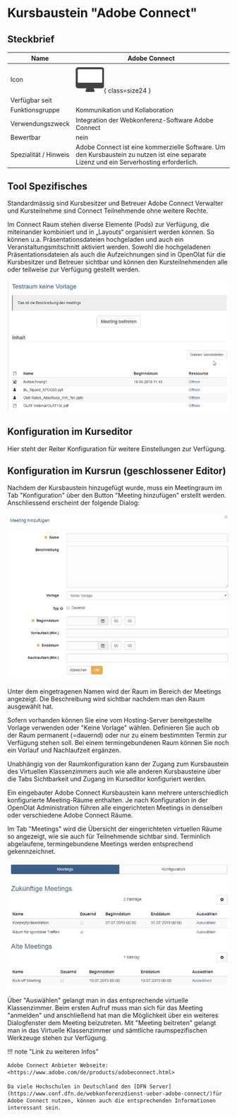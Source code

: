 # Kursbaustein "Adobe Connect"


## Steckbrief

Name | Adobe Connect
---------|----------
Icon | ![Adobe Connect Icon](assets/course_element_adobe_connect_icon.png){ class=size24  }
Verfügbar seit | 
Funktionsgruppe | Kommunikation und Kollaboration
Verwendungszweck | Integration der Webkonferenz-Software Adobe Connect
Bewertbar | nein
Spezialität / Hinweis | Adobe Connect ist eine kommerzielle Software. Um den Kursbaustein zu nutzen ist eine separate Lizenz und ein Serverhosting erforderlich.



## Tool Spezifisches

Standardmässig sind Kursbesitzer und Betreuer Adobe Connect Verwalter und
Kursteilnehme sind Connect Teilnehmende ohne weitere Rechte.

Im Connect Raum stehen diverse Elemente (Pods) zur Verfügung, die miteinander
kombiniert und in „Layouts“ organisiert werden können. So können u.a.
Präsentationsdateien hochgeladen und auch ein Veranstaltungsmitschnitt
aktiviert werden. Sowohl die hochgeladenen Präsentationsdateien als auch die
Aufzeichnungen sind in OpenOlat für die Kursbesitzer und Betreuer sichtbar und
können den Kursteilnehmenden alle oder teilweise zur Verfügung gestellt
werden.

![connect_aufzeichnung.png](assets/connect_aufzeichnung.png)  
## Konfiguration im Kurseditor

Hier steht der Reiter Konfiguration für weitere Einstellungen zur Verfügung. 

## Konfiguration im Kursrun (geschlossener Editor)

Nachdem der Kursbaustein hinzugefügt wurde, muss ein Meetingraum im Tab
"Konfiguration" über den Button "Meeting hinzufügen" erstellt werden.
Anschliessend erscheint der folgende Dialog:

![connect_meeting_hinzufugen.png](assets/connect_meeting_hinzufuegen.jpg)

Unter dem eingetragenen Namen wird der Raum im Bereich der Meetings angezeigt.
Die Beschreibung wird sichtbar nachdem man den Raum ausgewählt hat.

Sofern vorhanden können Sie eine vom Hosting-Server bereitgestellte Vorlage
verwenden oder "Keine Vorlage" wählen. Definieren Sie auch ob der Raum
permanent (=dauernd) oder nur zu einem bestimmten Termin zur Verfügung stehen
soll. Bei einem termingebundenen Raum können Sie noch ein Vorlauf und
Nachlaufzeit ergänzen.

Unabhängig von der Raumkonfiguration kann der Zugang zum Kursbaustein des
Virtuellen Klassenzimmers auch wie alle anderen Kursbausteine über  die Tabs
Sichtbarkeit und Zugang im Kurseditor konfiguriert werden.

Ein eingebauter Adobe Connect Kursbaustein kann mehrere unterschiedlich
konfigurierte Meeting-Räume enthalten. Je nach Konfiguration in der OpenOlat
Administration führen alle eingerichteten Meetings in denselben oder
verschiedene Adobe Connect Räume.

Im Tab "Meetings" wird die Übersicht der eingerichteten virtuellen Räume so
angezeigt, wie sie auch für Teilnehmende sichtbar sind. Terminlich
abgelaufene, termingebundene Meetings werden entsprechend gekennzeichnet.

![connect_meetings.png](assets/connect_meetings.jpg)

Über "Auswählen" gelangt man in das entsprechende virtuelle Klassenzimmer.
Beim ersten Aufruf muss man sich für das Meeting "anmelden" und anschließend
hat man die Möglichkeit über ein weiteres Dialogfenster dem Meeting
beizutreten. Mit "Meeting beitreten" gelangt man in das Virtuelle
Klassenzimmer und sämtliche raumspezifischen Werkzeuge stehen zur Verfügung.  
  
!!! note "Link zu weiteren Infos"

    Adobe Connect Anbieter Webseite: <https://www.adobe.com/de/products/adobeconnect.html>

    Da viele Hochschulen in Deutschland den [DFN Server](https://www.conf.dfn.de/webkonferenzdienst-ueber-adobe-connect/)für Adobe Connect nutzen, können auch die entsprechenden Informationen interessant sein.

